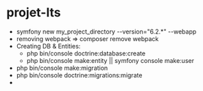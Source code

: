 # projet-lts

- symfony new my_project_directory --version="6.2.\*" --webapp
- removing webpack => composer remove webpack
- Creating DB & Entities:
    - php bin/console doctrine:database:create
    - php bin/console make:entity || symfony console make:user
- php bin/console make:migration
- php bin/console doctrine:migrations:migrate
- 
